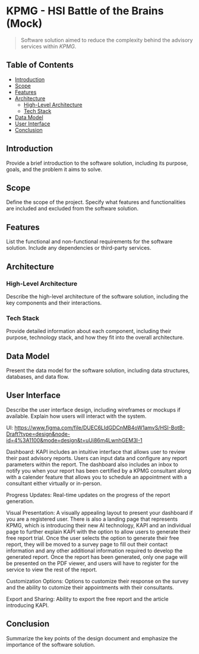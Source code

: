 # KPMG - HSI Battle of the Brains (Mock) <!-- omit in toc -->

> Software solution aimed to reduce the complexity behind the advisory services within _KPMG_.

## Table of Contents <!-- omit in toc -->

- [Introduction](#introduction)
- [Scope](#scope)
- [Features](#features)
- [Architecture](#architecture)
  - [High-Level Architecture](#high-level-architecture)
  - [Tech Stack](#tech-stack)
- [Data Model](#data-model)
- [User Interface](#user-interface)
- [Conclusion](#conclusion)

## Introduction

Provide a brief introduction to the software solution, including its purpose, goals, and the problem it aims to solve.

## Scope

Define the scope of the project. Specify what features and functionalities are included and excluded from the software solution.

## Features

List the functional and non-functional requirements for the software solution. Include any dependencies or third-party services.

## Architecture

### High-Level Architecture

Describe the high-level architecture of the software solution, including the key components and their interactions.

### Tech Stack

Provide detailed information about each component, including their purpose, technology stack, and how they fit into the overall architecture.

## Data Model

Present the data model for the software solution, including data structures, databases, and data flow.

## User Interface

Describe the user interface design, including wireframes or mockups if available. Explain how users will interact with the system.

UI: https://www.figma.com/file/DUEC6LIdGDCnMB4oW1amvS/HSI-BotB-Draft?type=design&node-id=4%3A1100&mode=design&t=uUi86m4LwnhGEM3I-1

Dashboard: KAPI includes an intuitive interface that allows user to review their past advisory reports. Users can input data and configure any report parameters within the report. The dashboard also includes an inbox to notify you when your report has been certified by a KPMG consultant along with a calender feature that allows you to schedule an appointment with a consultant either virtually or in-person.

Progress Updates: Real-time updates on the progress of the report generation.

Visual Presentation:  A visually appealing layout to present your dashboard if you are a registered user. There is also a landing page that represents KPMG, which is introducing their new AI technology, KAPI and an individual page to further explain KAPI with the option to allow users to generate their free report trial. Once the user selects the option to generate their free report, they will be moved to a survey page to fill out their contact information and any other additional information required to develop the generated report. Once the report has been generated, only one page will be presented on the PDF viewer, and users will have to register for the service to view the rest of the report.

Customization Options: Options to customize their response on the survey and the ability to cutomize their appointments with their consultants. 

Export and Sharing: Ability to export the free report and the article introducing KAPI. 

## Conclusion

Summarize the key points of the design document and emphasize the importance of the software solution.

